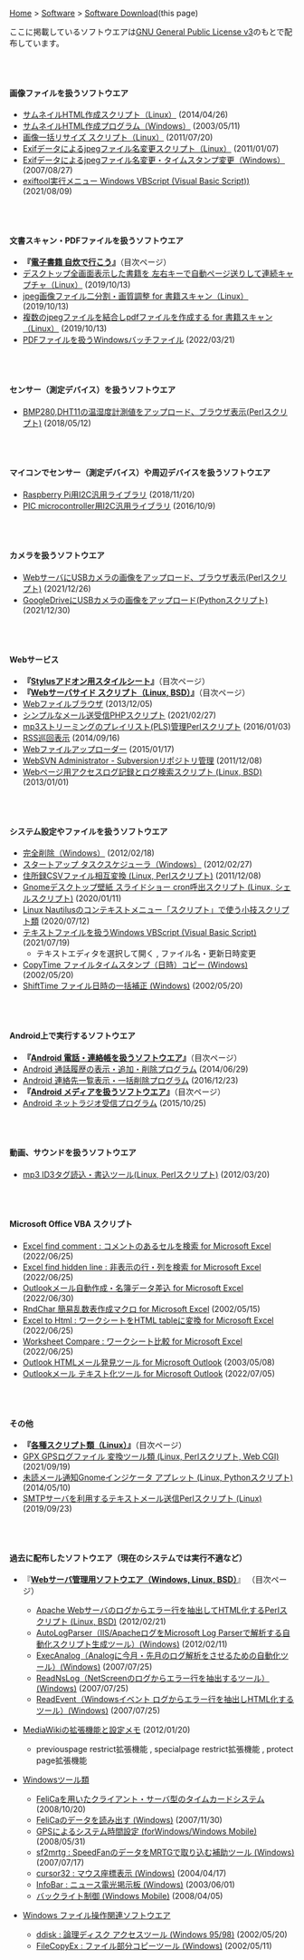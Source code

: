 <!-- HTML本文ここから（貼付ここから） -->
[Home](../index.html) > [Software](./index.html) > [Software Download](./software-download.html)(this page)

ここに掲載しているソフトウエアは[GNU General Public License v3](https://gpl.mhatta.org/gpl.ja.html)のもとで配布しています。

<br />
<br />

#### 画像ファイルを扱うソフトウエア

- [サムネイルHTML作成スクリプト（Linux）](https://github.com/oasis3855/image-tools/tree/main/thumbnail-html) (2014/04/26)
- [サムネイルHTML作成プログラム（Windows）](https://github.com/oasis3855/image-tools/tree/main/thumbnail-html-win) (2003/05/11)
- [画像一括リサイズ スクリプト（Linux）](https://github.com/oasis3855/image-tools/tree/main/image-resize) (2011/07/20)
- [Exifデータによるjpegファイル名変更スクリプト（Linux）](https://github.com/oasis3855/image-tools/tree/main/renfile-exif-linux) (2011/01/07)
- [Exifデータによるjpegファイル名変更・タイムスタンプ変更（Windows）](https://github.com/oasis3855/image-tools/tree/main/renfile-exif-win) (2007/08/27)
- [exiftool実行メニュー Windows VBScript (Visual Basic Script))](https://github.com/oasis3855/win-scripts/tree/main/VB_Script) (2021/08/09)

<br />
<br />

#### 文書スキャン・PDFファイルを扱うソフトウエア

- **『[電子書籍 自炊で行こう](https://github.com/oasis3855/linux-bookscan-jpg2pdf)』**（目次ページ）
- [デスクトップ全画面表示した書籍を 左右キーで自動ページ送りして連続キャプチャ（Linux）](https://github.com/oasis3855/linux-bookscan-jpg2pdf/tree/main/capture-desktopimage) (2019/10/13)
- [jpeg画像ファイル二分割・画質調整 for 書籍スキャン（Linux）](https://github.com/oasis3855/linux-bookscan-jpg2pdf/tree/main/image-divider) (2019/10/13)
- [複数のjpegファイルを結合しpdfファイルを作成する for 書籍スキャン（Linux）](https://github.com/oasis3855/linux-bookscan-jpg2pdf/tree/main/jpg2pdf) (2019/10/13)
- [PDFファイルを扱うWindowsバッチファイル](https://github.com/oasis3855/win-scripts/tree/main/batchfile_pdftool) (2022/03/21)

<br />
<br />

#### センサー（測定デバイス）を扱うソフトウエア

- [BMP280,DHT11の温湿度計測値をアップロード、ブラウザ表示(Perlスクリプト)](https://github.com/oasis3855/linux-weblogger/tree/main/web-loggraph) (2018/05/12)

<br />
<br />

#### マイコンでセンサー（測定デバイス）や周辺デバイスを扱うソフトウエア

- [Raspberry Pi用I2C汎用ライブラリ](https://github.com/oasis3855/rpi-i2c) (2018/11/20)
- [PIC microcontroller用I2C汎用ライブラリ](https://github.com/oasis3855/pic-i2c-lib) (2016/10/9)

<br />
<br />

#### カメラを扱うソフトウエア

- [WebサーバにUSBカメラの画像をアップロード、ブラウザ表示(Perlスクリプト)](https://github.com/oasis3855/linux-weblogger/tree/main/webcamera_uploader) (2021/12/26)
- [GoogleDriveにUSBカメラの画像をアップロード(Pythonスクリプト)](https://github.com/oasis3855/linux-weblogger/tree/main/googledrive-webcamera) (2021/12/30)

<br />
<br />

#### Webサービス

- **『[Stylusアドオン用スタイルシート](https://github.com/oasis3855/userstyles)』**（目次ページ）
- **『[Webサーバサイド スクリプト（Linux, BSD）](https://github.com/oasis3855/webservice-script)』**（目次ページ）
- [Webファイルブラウザ](https://github.com/oasis3855/webservice-script/tree/main/web-file-browser) (2013/12/05)
- [シンプルなメール送受信PHPスクリプト](https://github.com/oasis3855/webservice-script/tree/main/web-mail-sendview) (2021/02/27)
- [mp3ストリーミングのプレイリスト(PLS)管理Perlスクリプト](https://github.com/oasis3855/webservice-script/tree/main/web-playlist-backup) (2016/01/03)
- [RSS巡回表示](https://github.com/oasis3855/webservice-script/tree/main/web-rss-receive) (2014/09/16)
- [Webファイルアップローダー](https://github.com/oasis3855/webservice-script/tree/main/web-uploader) (2015/01/17)
- [WebSVN Administrator - Subversionリポジトリ管理](https://github.com/oasis3855/webservice-script/tree/main/websvn-admin) (2011/12/08)
- [Webページ用アクセスログ記録とログ検索スクリプト (Linux, BSD)](https://github.com/oasis3855/webserver_tools/tree/main/web-access-counter) (2013/01/01)

<br />
<br />

#### システム設定やファイルを扱うソフトウエア

- [完全削除（Windows）](https://github.com/oasis3855/win-compdel) (2012/02/18)
- [スタートアップ タスクスケジューラ（Windows）](https://github.com/oasis3855/win-stask) (2012/02/27)
- [住所録CSVファイル相互変換 (Linux, Perlスクリプト)](https://github.com/oasis3855/linux-scripts/blob/main/addressbook_converter) (2011/12/08)
- [Gnomeデスクトップ壁紙 スライドショー cron呼出スクリプト (Linux, シェルスクリプト)](https://github.com/oasis3855/linux-scripts/blob/main/gnome-change-desktop-image) (2020/01/11)
- [Linux Nautilusのコンテキストメニュー「スクリプト」で使う小技スクリプト類](https://github.com/oasis3855/linux-scripts/blob/main/nautilus-script) (2020/07/12)
- [テキストファイルを扱うWindows VBScript (Visual Basic Script)](https://github.com/oasis3855/win-scripts/tree/main/VB_Script) (2021/07/19)
  - テキストエディタを選択して開く , ファイル名・更新日時変更
- [CopyTime ファイルタイムスタンプ（日時）コピー (Windows)](https://github.com/oasis3855/windows-filer-program/blob/main/copytimestamp) (2002/05/20)
- [ShiftTime ファイル日時の一括補正 (Windows)](https://github.com/oasis3855/windows-filer-program/blob/main/shifttimestamp) (2002/05/20)

<br />
<br />

#### Android上で実行するソフトウエア

- **『[Android 電話・連絡帳を扱うソフトウエア](https://github.com/oasis3855/android-phone-tools)』**（目次ページ）
- [Android 通話履歴の表示・追加・削除プログラム](https://github.com/oasis3855/android-phone-tools/blob/main/call-log) (2014/06/29)
- [Android 連絡先一覧表示・一括削除プログラム](https://github.com/oasis3855/android-phone-tools/blob/main/contact-edit) (2016/12/23)
- **『[Android メディアを扱うソフトウエア](https://github.com/oasis3855/android-media-tools)』**（目次ページ）
- [Android ネットラジオ受信プログラム](https://github.com/oasis3855/android-media-tools/blob/main/net-radio) (2015/10/25)


<br />
<br />

#### 動画、サウンドを扱うソフトウエア

- [mp3 ID3タグ読込・書込ツール(Linux, Perlスクリプト)](https://github.com/oasis3855/linux-scripts/blob/main/mp3_id3_tool) (2012/03/20)

<br />
<br />

#### Microsoft Office VBA スクリプト

- [Excel find comment : コメントのあるセルを検索 for Microsoft Excel](https://github.com/oasis3855/office-scripts/blob/main/excel-find-comment) (2022/06/25)
- [Excel find hidden line : 非表示の行・列を検索 for Microsoft Excel](https://github.com/oasis3855/office-scripts/blob/main/excel-find-hidden-line) (2022/06/25)
- [Outlookメール自動作成・名簿データ差込 for Microsoft Excel](https://github.com/oasis3855/office-scripts/blob/main/excel-outlook-mailsend)  (2022/06/30)
- [RndChar 簡易乱数表作成マクロ for Microsoft Excel](https://github.com/oasis3855/office-scripts/blob/main/excel-rndchar) (2002/05/15)
- [Excel to Html : ワークシートをHTML tableに変換 for Microsoft Excel](https://github.com/oasis3855/office-scripts/blob/main/excel-to-html) (2022/06/25)
- [Worksheet Compare : ワークシート比較 for Microsoft Excel](https://github.com/oasis3855/office-scripts/blob/main/excel-worksheet-compare) (2022/06/25)
- [Outlook HTMLメール発見ツール for Microsoft Outlook](https://github.com/oasis3855/office-scripts/tree/main/outlook-htmlmail-find) (2003/05/08)
- [Outlookメール テキスト化ツール for Microsoft Outlook](https://github.com/oasis3855/office-scripts/blob/main/outlook-mail-export) (2022/07/05)

<br />
<br />

#### その他

- **『[各種スクリプト類（Linux）](https://github.com/oasis3855/linux-scripts)』**（目次ページ）
- [GPX GPSログファイル 変換ツール類 (Linux, Perlスクリプト, Web CGI)](https://github.com/oasis3855/linux-scripts/blob/main/gpx-tools)  (2021/09/19)
- [未読メール通知Gnomeインジケータ アプレット (Linux, Pythonスクリプト)](https://github.com/oasis3855/linux-scripts/blob/main/imap4_mail_indicator) (2014/05/10)
- [SMTPサーバを利用するテキストメール送信Perlスクリプト (Linux)](https://github.com/oasis3855/linux-scripts/blob/main/mail-textfile-send) (2019/09/23)

<br />
<br />


#### 過去に配布したソフトウエア（現在のシステムでは実行不適など）

- 『**[Webサーバ管理用ソフトウエア（Windows, Linux, BSD）](https://github.com/oasis3855/webserver_tools)**』 （目次ページ）
  - [Apache Webサーバのログからエラー行を抽出してHTML化するPerlスクリプト (Linux, BSD)](https://github.com/oasis3855/webserver_tools/tree/main/apache-log-html-converter) (2012/02/21)
  - [AutoLogParser（IIS/ApacheログをMicrosoft Log Parserで解析する自動化スクリプト生成ツール）(Windows)](https://github.com/oasis3855/webserver_tools/tree/main/auto_logparser) (2012/02/11)
  - [ExecAnalog（Analogに今月・先月のログ解析をさせるための自動化ツール）(Windows)](https://github.com/oasis3855/webserver_tools/tree/main/exec_analog) (2007/07/25)
  - [ReadNsLog（NetScreenのログからエラー行を抽出するツール）(Windows)](https://github.com/oasis3855/webserver_tools/tree/main/read_netscreen_log) (2007/07/25)
  - [ReadEvent（Windowsイベント ログからエラー行を抽出しHTML化するツール）(Windows)](https://github.com/oasis3855/webserver_tools/tree/main/read_windows_event) (2007/07/25)
- [MediaWikiの拡張機能と設定メモ](https://github.com/oasis3855/webservice-script/tree/main/mediawiki_extention) (2012/01/20)
  - previouspage restrict拡張機能 , specialpage restrict拡張機能 , protect page拡張機能
- [Windowsツール類](https://github.com/oasis3855/windows_misc_program)
  - [FeliCaを用いたクライアント・サーバ型のタイムカードシステム](https://github.com/oasis3855/windows_misc_program/tree/main/felica_pasori_checkin_system) (2008/10/20)
  - [FeliCaのデータを読み出す (Windows)](https://github.com/oasis3855/windows_misc_program/tree/main/felica_raw_viewer) (2007/11/30)
  - [GPSによるシステム時間設定 (forWindows/Windows Mobile)](https://github.com/oasis3855/windows_misc_program/tree/main/gps_timeset)(2008/05/31)
  - [sf2mrtg : SpeedFanのデータをMRTGで取り込む補助ツール (Windows)](https://github.com/oasis3855/windows_misc_program/tree/main/speedfan_to_mrtg) (2007/07/17)
  - [cursor32 : マウス座標表示 (Windows)](https://github.com/oasis3855/windows_misc_program/tree/main/cursor32) (2004/04/17)
  - [InfoBar : ニュース電光掲示板 (Windows)](https://github.com/oasis3855/windows_misc_program/tree/main/infobar) (2003/06/01)
  - [バックライト制御 (Windows Mobile)](https://github.com/oasis3855/windows_misc_program/tree/main/winmobile_backlight_ctrl) (2008/04/05)

- [Windows ファイル操作関連ソフトウエア](https://github.com/oasis3855/windows-filer-program)
  - [ddisk : 論理ディスク アクセスツール (Windows 95/98)](https://github.com/oasis3855/windows-filer-program/blob/main/ddisk) (2002/05/20)
  - [FileCopyEx : ファイル部分コピーツール (Windows)](https://github.com/oasis3855/windows-filer-program/blob/main/filecopyex) (2002/05/11)


<br />
<br />
<br />
<br />
<!-- HTML本文ここまで（貼付ここまで） -->


